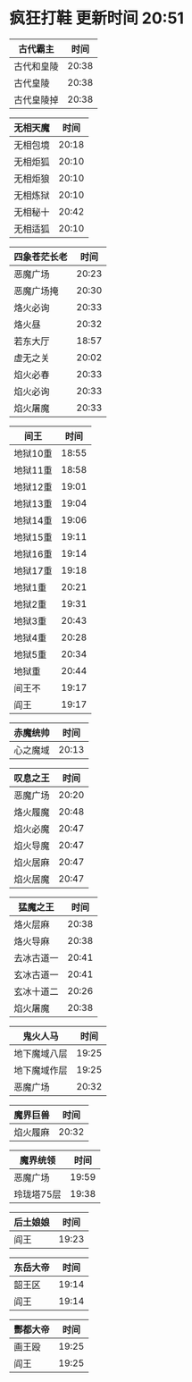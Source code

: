 # 疯狂打鞋 更新时间 20:51

| 古代霸主   | 时间    |
|--------|-------|
| 古代和皇陵 | 20:38 |
| 古代皇陵 | 20:38 |
| 古代皇陵掉 | 20:38 |

| 无相天魔   | 时间    |
|--------|-------|
| 无相包境 | 20:18 |
| 无相炬狐 | 20:10 |
| 无相炬狼 | 20:10 |
| 无相炼狱 | 20:10 |
| 无相秘十 | 20:42 |
| 无相适狐 | 20:10 |

| 四象苍茫长老   | 时间    |
|--------|-------|
| 恶魔广场 | 20:23 |
| 恶魔广场掩 | 20:30 |
| 烙火必询 | 20:33 |
| 烙火昼 | 20:32 |
| 若东大厅 | 18:57 |
| 虚无之关 | 20:02 |
| 焰火必春 | 20:33 |
| 焰火必询 | 20:33 |
| 焰火屠魔 | 20:33 |

| 间王   | 时间    |
|--------|-------|
| 地狱10重 | 18:55 |
| 地狱11重 | 18:58 |
| 地狱12重 | 19:01 |
| 地狱13重 | 19:04 |
| 地狱14重 | 19:06 |
| 地狱15重 | 19:11 |
| 地狱16重 | 19:14 |
| 地狱17重 | 19:18 |
| 地狱1重 | 20:21 |
| 地狱2重 | 19:31 |
| 地狱3重 | 20:43 |
| 地狱4重 | 20:28 |
| 地狱5重 | 20:34 |
| 地狱重 | 20:44 |
| 间王不 | 19:17 |
| 阎王 | 19:17 |

| 赤魔统帅   | 时间    |
|--------|-------|
| 心之魔域 | 20:13 |

| 叹息之王   | 时间    |
|--------|-------|
| 恶魔广场 | 20:20 |
| 烙火履魔 | 20:48 |
| 焰火必魔 | 20:47 |
| 焰火导魔 | 20:47 |
| 焰火居麻 | 20:47 |
| 焰火居魔 | 20:47 |

| 猛魔之王   | 时间    |
|--------|-------|
| 烙火层麻 | 20:38 |
| 烙火导麻 | 20:38 |
| 去冰古道一 | 20:41 |
| 玄冰古道一 | 20:41 |
| 玄冰十道二 | 20:26 |
| 焰火屠魔 | 20:38 |

| 鬼火人马   | 时间    |
|--------|-------|
| 地下魔域八层 | 19:25 |
| 地下魔域作层 | 19:25 |
| 恶魔广场 | 20:32 |

| 魔界巨兽   | 时间    |
|--------|-------|
| 焰火履麻 | 20:32 |

| 魔界统领   | 时间    |
|--------|-------|
| 恶魔广场 | 19:59 |
| 玲珑塔75层 | 19:38 |

| 后土娘娘   | 时间    |
|--------|-------|
| 阎王 | 19:23 |

| 东岳大帝   | 时间    |
|--------|-------|
| 韶王区 | 19:14 |
| 阎王 | 19:14 |

| 酆都大帝   | 时间    |
|--------|-------|
| 画王殴 | 19:25 |
| 阎王 | 19:25 |